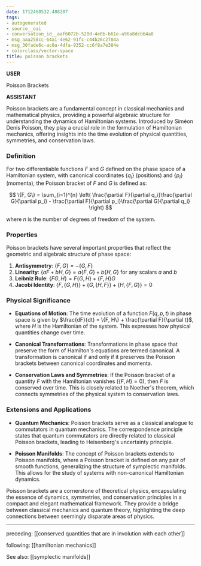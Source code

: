 ```yaml
---
date: 1712468532.488207
tags:
- autogenerated
- source__oai
- conversation_id__aaf6072b-528d-4e0b-b61e-a96a8dcb64a8
- msg_aaa258cc-64a1-4e62-91fc-c44b26c2784a
- msg_30fade6c-ac0a-4dfa-9352-cc6f8a7e384e
- colorclass/vector-space
title: poisson brackets
---
```


**USER**

Poisson Brackets


**ASSISTANT**

Poisson brackets are a fundamental concept in classical mechanics and mathematical physics, providing a powerful algebraic structure for understanding the dynamics of Hamiltonian systems. Introduced by Siméon Denis Poisson, they play a crucial role in the formulation of Hamiltonian mechanics, offering insights into the time evolution of physical quantities, symmetries, and conservation laws.

### Definition

For two differentiable functions $F$ and $G$ defined on the phase space of a Hamiltonian system, with canonical coordinates $\{q_i\}$ (positions) and $\{p_i\}$ (momenta), the Poisson bracket of $F$ and $G$ is defined as:

$$
\{F, G\} = \sum_{i=1}^{n} \left( \frac{\partial F}{\partial q_i}\frac{\partial G}{\partial p_i} - \frac{\partial F}{\partial p_i}\frac{\partial G}{\partial q_i} \right)
$$

where $n$ is the number of degrees of freedom of the system.

### Properties

Poisson brackets have several important properties that reflect the geometric and algebraic structure of phase space:

1. **Antisymmetry**: $\{F, G\} = -\{G, F\}$
2. **Linearity**: $\{aF + bH, G\} = a\{F, G\} + b\{H, G\}$ for any scalars $a$ and $b$
3. **Leibniz Rule**: $\{FG, H\} = F\{G, H\} + \{F, H\}G$
4. **Jacobi Identity**: $\{F, \{G, H\}\} + \{G, \{H, F\}\} + \{H, \{F, G\}\} = 0$

### Physical Significance

- **Equations of Motion**: The time evolution of a function $F(q, p, t)$ in phase space is given by $\frac{dF}{dt} = \{F, H\} + \frac{\partial F}{\partial t}$, where $H$ is the Hamiltonian of the system. This expresses how physical quantities change over time.

- **Canonical Transformations**: Transformations in phase space that preserve the form of Hamilton's equations are termed canonical. A transformation is canonical if and only if it preserves the Poisson brackets between canonical coordinates and momenta.

- **Conservation Laws and Symmetries**: If the Poisson bracket of a quantity $F$ with the Hamiltonian vanishes ($\{F, H\} = 0$), then $F$ is conserved over time. This is closely related to Noether's theorem, which connects symmetries of the physical system to conservation laws.

### Extensions and Applications

- **Quantum Mechanics**: Poisson brackets serve as a classical analogue to commutators in quantum mechanics. The correspondence principle states that quantum commutators are directly related to classical Poisson brackets, leading to Heisenberg's uncertainty principle.

- **Poisson Manifolds**: The concept of Poisson brackets extends to Poisson manifolds, where a Poisson bracket is defined on any pair of smooth functions, generalizing the structure of symplectic manifolds. This allows for the study of systems with non-canonical Hamiltonian dynamics.

Poisson brackets are a cornerstone of theoretical physics, encapsulating the essence of dynamics, symmetries, and conservation principles in a compact and elegant mathematical framework. They provide a bridge between classical mechanics and quantum theory, highlighting the deep connections between seemingly disparate areas of physics.


---

preceding: [[conserved quantities that are in involution with each other]]  


following: [[hamiltonian mechanics]]

See also: [[symplectic manifolds]]